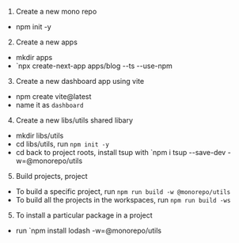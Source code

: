 1. Create a new mono repo

- npm init -y

2. Create a new apps

- mkdir apps
- `npx create-next-app apps/blog --ts --use-npm

3. Create a new dashboard app using vite

- npm create vite@latest
- name it as `dashboard`

4. Create a new libs/utils shared libary

- mkdir libs/utils
- cd libs/utils, run `npm init -y`
- cd back to project roots, install tsup with `npm i tsup --save-dev -w=@monorepo/utils

5. Build projects, project

- To build a specific project, run `npm run build -w @monorepo/utils`
- To build all the projects in the workspaces, run `npm run build -ws`

5. To install a particular package in a project

- run `npm install lodash -w=@monorepo/utils
